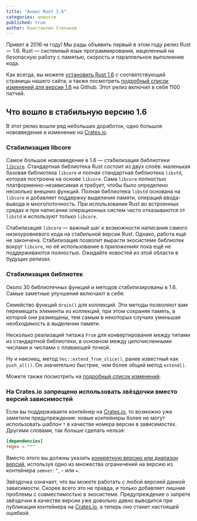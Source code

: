 ```yaml
---
title: "Анонс Rust 1.6"
categories: новости
published: true
author: Константин Степанов
---
```


Привет в 2016-м году! Мы рады объявить первый в этом году релиз Rust — 1.6.
Rust — системный язык программирования, нацеленный на безопасную
работу с памятью, скорость и параллельное выполнение кода.

Как всегда, вы можете [установить Rust 1.6][1] с соответствующей страницы
нашего сайта, а также посмотреть [подробный список изменений для версии 1.6][2]
на Github. Этот релиз включил в себя 1100 патчей.

## Что вошло в стабильную версию 1.6

В этот релиз вошли ряд небольших доработок, одно большое нововведение и
изменение на [Crates.io](https://crates.io).

### Стабилизация libcore

Самое большое нововведение в 1.6 — стабилизация библиотеки [`libcore`][3].
Стандартная библиотека Rust состоит из двух слоёв: маленькая базовая
библиотека `libcore` и полная стандартная библиотека `libstd`, которая
построена на основе `libcore`. Сама `libcore` полностью платформенно-независимая
и требует, чтобы было определено несколько внешних функций.
Полная библиотека `libstd` основана на `libcore` и добавляет
поддержку выделения памяти, операций ввода-вывода и многопоточность.
При использовании Rust во встроенных средах и при написании операционных
систем часто отказываются от `libstd` и используют только `libcore`.

Стабилизация `libcore` — важный шаг к возможности написания самого
низкоуровневого кода на стабильной версии Rust. Однако, работа ещё не закончена.
Стабилизация позволит вырасти экосистеме библиотек вокруг `libcore`,
но её использование в *приложениях* пока ещё не поддерживаются полностью.
Ожидайте новостей из этой области в будущих релизах.

### Стабилизация библиотек

Около 30 библиотечных функций и методов стабилизированы в 1.6.
Самые заметные улучшения включают в себя:

Семейство функций `drain()` для коллекций. Эти методы позволяют вам
перемещать элементы из коллекций, при этом сохраняя память, в которой
они размещены, тем самым в некоторых случаях уменьшая необходимость в выделении памяти.

Несколько реализаций типажа `From` для конвертирования между типами
из стандартной библиотеки, в основном между целочисленными числами
и числами с плавающей точкой.

Ну и наконец, метод `Vec::extend_from_slice()`, ранее известный как `push_all()`.
Он значительно быстрее, чем более общий метод `extend()`.

Можете также посмотреть на [подробный список изменений][2].

### На Crates.io запрещено использовать звёздочки вместо версий зависимостей

Если вы поддерживаете контейнер на [Crates.io](https://crates.io), то возможно
уже заметили предупреждение: новые контейнеры более не могут использовать
шаблон `*` в качестве номера версии в зависимостях. Другими словами, так больше
сделать нельзя:

```toml
[dependencies]
regex = "*"
```

Вместо этого вы должны указать [конкретную версию или диапазон версий][4],
используя одно из множества ограничений на версию из контейнера `semver`:
`^`, `~` или `=`.

Звёздочка означает, что вы можете работать с любой версией
данной зависимости. Скорее всего это не правда, и только добавляет лишние
проблемы с совместимостью в экосистеме. Предупреждение о запрете звёздочки в качестве версии уже
довольно давно выводится при публикации контейнера на [Crates.io](https://crates.io), а теперь
оно станет настоящей ошибкой.

[1]: http://www.rust-lang.org/install.html
[2]: https://github.com/rust-lang/rust/blob/stable/RELEASES.md#version-160-2016-01-21
[3]: http://doc.rust-lang.org/nightly/core/
[4]: http://doc.crates.io/crates-io.html#using-cratesio-based-crates
